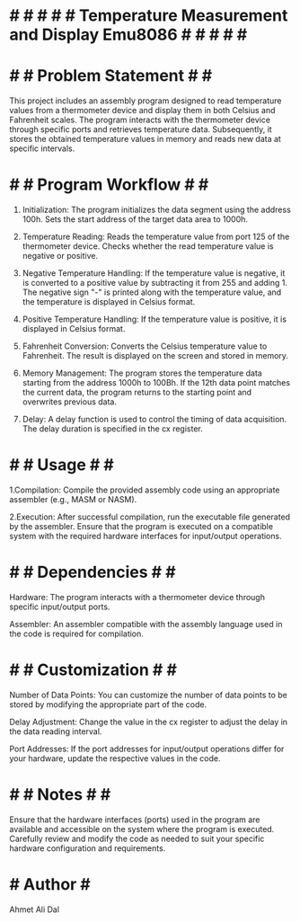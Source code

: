 
# # # # # # Temperature Measurement and Display Emu8086 # # # # # #

# # # Problem Statement # # # 
This project includes an assembly program designed to read temperature values from a thermometer device and display them in both
Celsius and Fahrenheit scales. The program interacts with the thermometer device through specific ports and retrieves temperature
data. Subsequently, it stores the obtained temperature values in memory and reads new data at specific intervals.

# # # Program Workflow # # # 

1. Initialization:
The program initializes the data segment using the address 100h.
Sets the start address of the target data area to 1000h.

2. Temperature Reading:
Reads the temperature value from port 125 of the thermometer device.
Checks whether the read temperature value is negative or positive.

3. Negative Temperature Handling:
If the temperature value is negative, it is converted to a positive value by subtracting it from 255 and adding 1.
The negative sign "-" is printed along with the temperature value, and the temperature is displayed in Celsius format.

4. Positive Temperature Handling:
If the temperature value is positive, it is displayed in Celsius format.

5. Fahrenheit Conversion:
Converts the Celsius temperature value to Fahrenheit.
The result is displayed on the screen and stored in memory.

6. Memory Management:
The program stores the temperature data starting from the address 1000h to 100Bh.
If the 12th data point matches the current data, the program returns to the starting point and overwrites previous data.

7. Delay:
A delay function is used to control the timing of data acquisition.
The delay duration is specified in the cx register.

# # # Usage # # # 

1.Compilation: Compile the provided assembly code using an appropriate assembler (e.g., MASM or NASM).

2.Execution: After successful compilation, run the executable file generated by the assembler. Ensure that the program is executed 
on a compatible system with the required hardware interfaces for input/output operations.

# # # Dependencies # # # 

Hardware: The program interacts with a thermometer device through specific input/output ports.

Assembler: An assembler compatible with the assembly language used in the code is required for compilation.

# # # Customization # # #

Number of Data Points: You can customize the number of data points to be stored by modifying the appropriate part of the code.

Delay Adjustment: Change the value in the cx register to adjust the delay in the data reading interval.

Port Addresses: If the port addresses for input/output operations differ for your hardware, update the respective values in the code.

# # # Notes # # # 
Ensure that the hardware interfaces (ports) used in the program are available and accessible on the system where the program is executed.
Carefully review and modify the code as needed to suit your specific hardware configuration and requirements.


 # # Author # #
Ahmet Ali Dal
